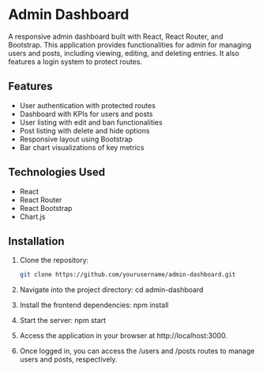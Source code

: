 # Admin Dashboard

A responsive admin dashboard built with React, React Router, and Bootstrap. This application provides functionalities for admin for managing users and posts, including viewing, editing, and deleting entries. It also features a login system to protect routes.

## Features

- User authentication with protected routes
- Dashboard with KPIs for users and posts
- User listing with edit and ban functionalities
- Post listing with delete and hide options
- Responsive layout using Bootstrap
- Bar chart visualizations of key metrics

## Technologies Used

  - React
  - React Router
  - React Bootstrap
  - Chart.js

## Installation

1. Clone the repository:
   ```bash
   git clone https://github.com/yourusername/admin-dashboard.git

2. Navigate into the project directory:
    cd admin-dashboard

3. Install the frontend dependencies:
    npm install

4. Start the server:
   npm start

5. Access the application in your browser at http://localhost:3000.
6. Once logged in, you can access the /users and /posts routes to manage users and posts, respectively.
